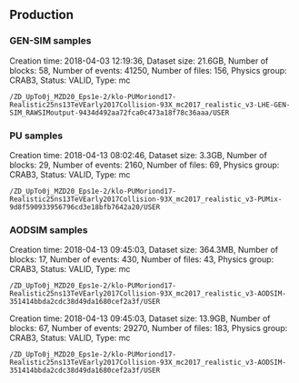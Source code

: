 ## Production
 
### GEN-SIM samples
Creation time: 2018-04-03 12:19:36, Dataset size: 21.6GB, Number of blocks: 58, Number of events: 41250, Number of files: 156, Physics group: CRAB3, Status: VALID, Type: mc
```
/ZD_UpTo0j_MZD20_Eps1e-2/klo-PUMoriond17-Realistic25ns13TeVEarly2017Collision-93X_mc2017_realistic_v3-LHE-GEN-SIM_RAWSIMoutput-9434d492aa72fca0c473a18f78c36aaa/USER
 ```

### PU samples
Creation time: 2018-04-13 08:02:46, Dataset size: 3.3GB, Number of blocks: 29, Number of events: 2160, Number of files: 69, Physics group: CRAB3, Status: VALID, Type: mc
```
/ZD_UpTo0j_MZD20_Eps1e-2/klo-PUMoriond17-Realistic25ns13TeVEarly2017Collision-93X_mc2017_realistic_v3-PUMix-9d8f590933956796cd3e18bfb7642a20/USER
 ```
 
 ### AODSIM samples
 Creation time: 2018-04-13 09:45:03, Dataset size: 364.3MB, Number of blocks: 17, Number of events: 430, Number of files: 43, Physics group: CRAB3, Status: VALID, Type: mc
 ```
 /ZD_UpTo0j_MZD20_Eps1e-2/klo-PUMoriond17-Realistic25ns13TeVEarly2017Collision-93X_mc2017_realistic_v3-AODSIM-351414bbda2cdc38d49da1680cef2a3f/USER
```
Creation time: 2018-04-13 09:45:03, Dataset size: 13.9GB, Number of blocks: 67, Number of events: 29270, Number of files: 183, Physics group: CRAB3, Status: VALID, Type: mc
```
/ZD_UpTo0j_MZD20_Eps1e-2/klo-PUMoriond17-Realistic25ns13TeVEarly2017Collision-93X_mc2017_realistic_v3-AODSIM-351414bbda2cdc38d49da1680cef2a3f/USER
```
